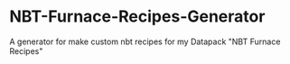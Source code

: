 # NBT-Furnace-Recipes-Generator
A generator for make custom nbt recipes for my Datapack "NBT Furnace Recipes"
